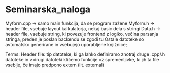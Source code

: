 # Seminarska_naloga
Myform.cpp -> samo main funkcija, da se program zažene
Myform.h -> header file, vsebuje layout kalkulatorja, nekaj basic dela s stringi
Data.h -> header file, vsebuje string, ki povezuje frontend z logiko, večina parsanja stringa, preden je poslan backendu se zgodi tu
Ostale datoteke so avtomatsko generirane in vsebujejo uporabljene knjižnice;

Terms:
Header file: tip datoteke, ki ga lahko definiramo znotraj druge .cpp/.h datoteke in v drugi datoteki kličemo funkcije oz spremenljivke, ki jih ta file vsebije, če imajo predpono extern (lit. external)

